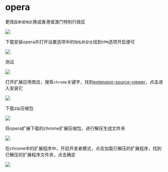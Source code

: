 # opera

更改`国家或地区`换成香港或澳门特别行政区

<!-- ![](http://ipfs.io/ipfs/QmaoGnn2RwRpH5HdDWHBtzJE2kzK3bygkMExAEo2PTgmQR?3.png) -->

![](https://raw.githubusercontent.com/loremwalker/fq-book/master/docs/images/2018-04-28_204541.png)

下载安装opera并打开设置选项中的`隐私和安全`找到`VPN`选项开启便可

<!-- ![](http://ipfs.io/ipfs/QmbPmiD1oWdoKGMt8voGxdy7mxwQcGQngceetoeJ8goZwD?3.png) -->

![](https://raw.githubusercontent.com/loremwalker/fq-book/master/docs/images/2018-04-28_205527.png)

测试

<!-- ![](http://ipfs.io/ipfs/QmPnbqrUEBboNmUJ3aZYHFbK3cWfGcefz2CxyK2Zj7Ydsx?0.png) -->

![](https://raw.githubusercontent.com/loremwalker/fq-book/master/docs/images/2018-04-28_210138.png)

打开扩展应用商店，搜索`chrome`关键字，找到[extension-source-viewer](https://addons.opera.com/zh-cn/extensions/details/extension-source-viewer/)，点击进入安装它

<!-- ![](https://ipfs.io/ipfs/QmS1hLEzPNXhcii2dSuX6TkFKE77Stib2y75LWEymxkTTX?2.png) -->

![](https://raw.githubusercontent.com/loremwalker/fq-book/master/docs/images/2018-05-01_160149.png)

下载zip压缩包

<!-- ![](https://ipfs.io/ipfs/QmazGqGpH2Aqt9XedswyX7ZpbdnmZiFjaDkx9dLtHXbBMy?0.png) -->

![](https://raw.githubusercontent.com/loremwalker/fq-book/master/docs/images/2018-05-01_160509.png)

将opera扩展下载的chrome扩展压缩包，进行解压生成文件夹

<!-- ![](https://ipfs.io/ipfs/QmT7Vn1JUHsgRvzm5AfX7akDBvEB7VcnW1uTfR9QtZQLbc?3.png) -->

![](https://raw.githubusercontent.com/loremwalker/fq-book/master/docs/images/2018-05-01_164056.png)

在chrome中的扩展程序中，开启开发者模式，点击加载已解压的扩展程序，找到已解压的扩展程序文件夹，点击确定

<!-- ![](https://ipfs.io/ipfs/QmW44rZLfD9wdmwpUkSmQhhYrGMh3SXvr7xSexyUyXQF9x?1.png) -->

![](https://raw.githubusercontent.com/loremwalker/fq-book/master/docs/images/2018-05-01_164619.png)


